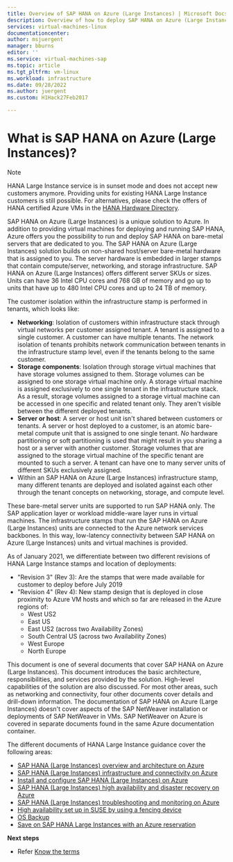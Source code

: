 ```yaml
---
title: Overview of SAP HANA on Azure (Large Instances) | Microsoft Docs
description: Overview of how to deploy SAP HANA on Azure (Large Instances).
services: virtual-machines-linux
documentationcenter: 
author: msjuergent
manager: bburns
editor: ''
ms.service: virtual-machines-sap
ms.topic: article
ms.tgt_pltfrm: vm-linux
ms.workload: infrastructure
ms.date: 09/28/2022
ms.author: juergent
ms.custom: H1Hack27Feb2017

---
```

#  What is SAP HANA on Azure (Large Instances)?

> [!NOTE]
> HANA Large Instance service is in sunset mode and does not accept new customers anymore. Providing units for existing HANA Large Instance customers is still possible. For alternatives, please check the offers of HANA certified Azure VMs in the [HANA Hardware Directory](https://www.sap.com/dmc/exp/2014-09-02-hana-hardware/enEN/#/solutions?filters=iaas;ve:24).

SAP HANA on Azure (Large Instances) is a unique solution to Azure. In addition to providing virtual machines for deploying and running SAP HANA, Azure offers you the possibility to run and deploy SAP HANA on bare-metal servers that are dedicated to you. The SAP HANA on Azure (Large Instances) solution builds on non-shared host/server bare-metal hardware that is assigned to you. The server hardware is embedded in larger stamps that contain compute/server, networking, and storage infrastructure. SAP HANA on Azure (Large Instances) offers different server SKUs or sizes. Units can have 36 Intel CPU cores and 768 GB of memory and go up to units that have up to 480 Intel CPU cores and up to 24 TB of memory.

The customer isolation within the infrastructure stamp is performed in tenants, which looks like:

- **Networking**: Isolation of customers within infrastructure stack through virtual networks per customer assigned tenant. A tenant is assigned to a single customer. A customer can have multiple tenants. The network isolation of tenants prohibits network communication between tenants in the infrastructure stamp level, even if the tenants belong to the same customer.
- **Storage components**: Isolation through storage virtual machines that have storage volumes assigned to them. Storage volumes can be assigned to one storage virtual machine only. A storage virtual machine is assigned exclusively to one single tenant in the infrastructure stack. As a result, storage volumes assigned to a storage virtual machine can be accessed in one specific and related tenant only. They aren't visible between the different deployed tenants.
- **Server or host**: A server or host unit isn't shared between customers or tenants. A server or host deployed to a customer, is an atomic bare-metal compute unit that is assigned to one single tenant. *No* hardware partitioning or soft partitioning is used that might result in you sharing a host or a server with another customer. Storage volumes that are assigned to the storage virtual machine of the specific tenant are mounted to such a server. A tenant can have one to many server units of different SKUs exclusively assigned.
- Within an SAP HANA on Azure (Large Instances) infrastructure stamp, many different tenants are deployed and isolated against each other through the tenant concepts on networking, storage, and compute level. 


These bare-metal server units are supported to run SAP HANA only. The SAP application layer or workload middle-ware layer runs in virtual machines. The infrastructure stamps that run the SAP HANA on Azure (Large Instances) units are connected to the Azure network services backbones. In this way, low-latency connectivity between SAP HANA on Azure (Large Instances) units and virtual machines is provided.

As of January 2021, we differentiate between two different revisions of HANA Large Instance stamps and location of deployments:

- "Revision 3" (Rev 3): Are the stamps that were made available for customer to deploy before July 2019
- "Revision 4" (Rev 4): New stamp design that is deployed in close proximity to Azure VM hosts and which so far are released in the Azure regions of:
	-  West US2 
	-  East US
	-  East US2 (across two Availability Zones)
	-  South Central US (across two Availability Zones)
	-  West Europe
	-  North Europe


This document is one of several documents that cover SAP HANA on Azure (Large Instances). This document introduces the basic architecture, responsibilities, and services provided by the solution. High-level capabilities of the solution are also discussed. For most other areas, such as networking and connectivity, four other documents cover details and drill-down information. The documentation of SAP HANA on Azure (Large Instances) doesn't cover aspects of the SAP NetWeaver installation or deployments of SAP NetWeaver in VMs. SAP NetWeaver on Azure is covered in separate documents found in the same Azure documentation container. 


The different documents of HANA Large Instance guidance cover the following areas:

- [SAP HANA (Large Instances) overview and architecture on Azure](hana-overview-architecture.md)
- [SAP HANA (Large Instances) infrastructure and connectivity on Azure](hana-overview-infrastructure-connectivity.md)
- [Install and configure SAP HANA (Large Instances) on Azure](hana-installation.md)
- [SAP HANA (Large Instances) high availability and disaster recovery on Azure](hana-overview-high-availability-disaster-recovery.md)
- [SAP HANA (Large Instances) troubleshooting and monitoring on Azure](troubleshooting-monitoring.md)
- [High availability set up in SUSE by using a fencing device](./ha-setup-with-fencing-device.md)
- [OS Backup](./large-instance-os-backup.md)
- [Save on SAP HANA Large Instances with an Azure reservation](../../../cost-management-billing/reservations/prepay-hana-large-instances-reserved-capacity.md)

**Next steps**
- Refer [Know the terms](hana-know-terms.md)
